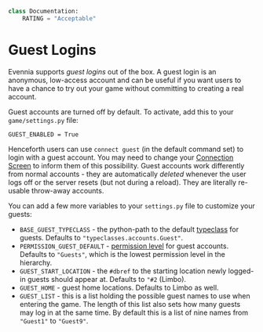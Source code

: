 ```python
class Documentation:
    RATING = "Acceptable"
```

# Guest Logins

Evennia supports *guest logins* out of the box. A guest login is an anonymous, low-access account and can be useful if you want users to have a chance to try out your game without committing to creating a real account.

Guest accounts are turned off by default. To activate, add this to your `game/settings.py` file:

    GUEST_ENABLED = True

Henceforth users can use `connect guest` (in the default command set) to login with a guest account. You may need to change your [Connection Screen](../ui/Connection-Screen) to inform them of this possibility. Guest accounts work differently from normal accounts - they are automatically *deleted* whenever the user logs off or the server resets (but not during a reload). They are literally re-usable throw-away accounts. 

You can add a few more variables to your `settings.py` file to customize your guests:

- `BASE_GUEST_TYPECLASS` - the python-path to the default [typeclass](../typeclasses/Typeclasses) for guests. Defaults to `"typeclasses.accounts.Guest"`.
- `PERMISSION_GUEST_DEFAULT` - [permission level](../locks/Locks) for guest accounts. Defaults to `"Guests"`, which is the lowest permission level in the hierarchy.
- `GUEST_START_LOCATION` - the `#dbref` to the starting location newly logged-in guests should appear at. Defaults to `"#2` (Limbo).
- `GUEST_HOME` - guest home locations. Defaults to Limbo as well.
- `GUEST_LIST` - this is a list holding the possible guest names to use when entering the game. The length of this list also sets how many guests may log in at the same time. By default this is a list of nine names from `"Guest1"` to `"Guest9"`.

